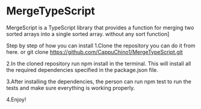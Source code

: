 # MergeTypeScript
MergeScript is a TypeScript library that provides a function for merging two sorted arrays into a single sorted array. without any sort function]

Step by step of how you can install
1.Clone the repository you can do it from here. or git clone https://github.com/CappuChino1/MergeTypeScript.git

2.In the cloned repository run npm install in the terminal. This will install all the required dependencies specified in the package.json file.

3.After installing the dependencies, the person can run npm test to run the tests and make sure everything is working properly.

4.Enjoy!
